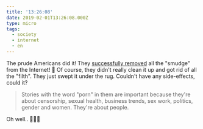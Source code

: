 ```yaml
---
title: '13:26:08'
date: 2019-02-01T13:26:08.000Z
type: micro
tags:
  - society
  - internet
  - en
---
```


The prude Americans did it! They [successfully removed](https://www.engadget.com/2019/01/31/sex-censorship-killed-internet-fosta-sesta/) all the "smudge" from the Internet! 🎉 Of course, they didn't really clean it up and got rid of all the "filth". They just swept it under the rug. Couldn't have any side-effects, could it?

> Stories with the word "porn" in them are important because they're about censorship, sexual health, business trends, sex work, politics, gender and women. They're about people.

Oh well.. 🤷🏻‍♂️
